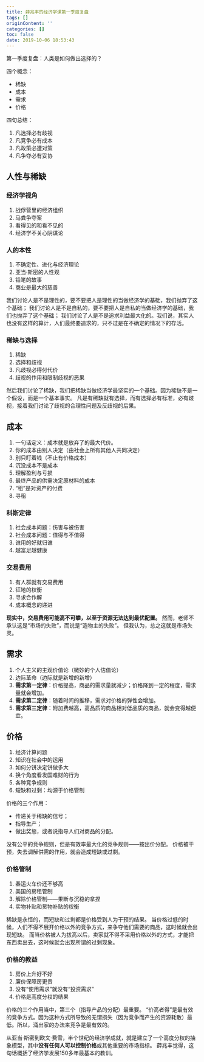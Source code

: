```yaml
---
title: 薛兆丰的经济学课第一季度复盘
tags: []
originContent: ''
categories: []
toc: false
date: 2019-10-06 18:53:43
---
```


第一季度复盘：人类是如何做出选择的？

<!--more-->

四个概念：
- 稀缺
- 成本
- 需求
- 价格

四句总结：
1. 凡选择必有歧视
2. 凡竞争必有成本
3. 凡政策必遭对策
4. 凡争夺必有妥协

## 人性与稀缺

### 经济学视角

1. 战俘营里的经济组织
2. 马粪争夺案
3. 看得见的和看不见的
4. 经济学不关心阴谋论

### 人的本性

1. 不确定性、进化与经济理论
2. 亚当·斯密的人性观
3. 铅笔的故事
4. 商业是最大的慈善

我们讨论人是不是理性的，要不要把人是理性的当做经济学的基础，我们抛弃了这个基础；
我们讨论人是不是自私的，要不要把人是自私的当做经济学的基础，我们也抛弃了这个基础；
我们讨论了人是不是追求利益最大化的。我们说，其实人也没有这样的算计，人们最终要追求的，只不过是在不确定的情况下的存活。

### 稀缺与选择

1. 稀缺
2. 选择和歧视
3. 凡歧视必得付代价
4. 歧视的作用和限制歧视的恶果

然后我们讨论了稀缺，我们把稀缺当做经济学最坚实的一个基础。因为稀缺不是一个假设，而是一个基本事实。
凡是有稀缺就有选择，而有选择必有标准，必有歧视，接着我们讨论了歧视的合理性问题及反歧视的后果。

## 成本

1. 一句话定义：成本就是放弃了的最大代价。
2. 你的成本由别人决定（由社会上所有其他人共同决定）
3. 别只盯着钱（不止有价格成本）
4. 沉没成本不是成本
5. 理解盈利与亏损
6. 最终产品的供需决定原材料的成本
7. “租”是对资产的付费
8. 寻租

### 科斯定律

1. 社会成本问题：伤害与被伤害
2. 社会成本问题：值得与不值得
3. 谁用的好就归谁
4. 越富足越健康

### 交易费用

1. 有人群就有交易费用
2. 征地的权衡
3. 寻求合作解
4. 成本概念的递进

**现实中，交易费用可能高不可攀，以至于资源无法达到最优配置。**
然而，老师不承认这是“市场的失败”，而说是“造物主的失败”。
但我认为，总之这就是市场失灵。

## 需求

1. 个人主义的主观价值论（微妙的个人估值论）
2. 边际革命（边际就是新增的新增）
3. **需求第一定律**：价格提高，商品的需求量就减少；价格降到一定的程度，需求量就会增加。
4. **需求第二定律**：随着时间的推移，需求对价格的弹性会增加。
5. **需求第三定律**：附加费越高，高品质的商品相对低品质的商品，就会变得越便宜。

## 价格

1. 经济计算问题
2. 知识在社会中的运用
3. 如何分饼决定饼做多大
4. 换个角度看发国难财的行为
5. 各种竞争规则
6. 短缺和过剩：均源于价格管制

价格的三个作用：
- 传递关于稀缺的信号；
- 指导生产；
- 做出奖惩，或者说指导人们对商品的分配。

没有公平的竞争规则，但是有效率最大化的竞争规则——按出价分配。
价格被干预，失去调解供需的作用，就会造成短缺或过剩。

### 价格管制

1. 春运火车价还不够高
2. 美国的房租管制
3. 解除价格管制——果断与沉稳的拿捏
4. 实物补贴和货物补贴的权衡

稀缺是永恒的，而短缺和过剩都是价格受到人为干预的结果。
当价格过低的时候，人们不得不展开价格以外的竞争方式，来争夺他们需要的商品，这时候就会出现短缺。
而当价格被人为拔高以后，卖家就不得不采用价格以外的方式，才能把东西卖出去，这时候就会出现所谓的过剩现象。

### 价格的教益

1. 房价上升好不好
2. 廉价保障房更贵
3. 没有“使用需求”就没有“投资需求”
4. 价格是高度分权的结果

价格的三个作用当中，第三个（指导产品的分配）最重要。
“价高者得”是最有效的竞争方式。因为这种方式所导致的无谓损失（因为竞争而产生的资源耗散）最低。所以，涌出家的办法来竞争是最有效的。

从亚当·斯密到欧文·费雪，半个世纪的经济学成就，就是建立了一个高度分权的抽象模型，其中**没有任何人可以控制价格**或其他重要的市场指标。
薛兆丰觉得，这句话概括了经济学发展150多年最基本的教训。


